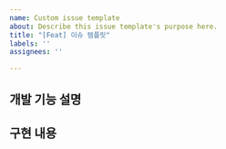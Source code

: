 ```yaml
---
name: Custom issue template
about: Describe this issue template's purpose here.
title: "[Feat] 이슈 템플릿"
labels: ''
assignees: ''

---
```


## 개발 기능 설명

## 구현 내용
